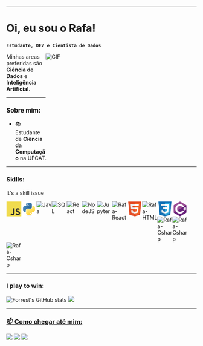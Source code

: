 
---

#  Oi, eu sou o Rafa!   
**`Estudante, DEV e Cientista de Dados`**

<img align="right" alt="GIF" src="https://media1.tenor.com/m/IvF97PYkx4cAAAAd/ponste20.gif" alt="ezgif 6 14617502c1" border="0" width="400" height="256" />


Minhas areas preferidas são **Ciência de Dados** e **Inteligência Artificial**.

---

### Sobre mim:
- 📚 Estudante de **Ciência da Computação** na UFCAT.


---

### Skills:
<p align="left">It's a skill issue</p>

<div>
  <img align="left" alt="JS" width="40" src="https://raw.githubusercontent.com/devicons/devicon/master/icons/javascript/javascript-original.svg"/>
  <img align="left" alt="Python" width="40" src="https://raw.githubusercontent.com/devicons/devicon/master/icons/python/python-original.svg"/>
  <img align="left" alt="Java" width="40" src="https://cdn.jsdelivr.net/gh/devicons/devicon/icons/java/java-original.svg"/>
  <img align="left" alt="SQL" width="40" src="https://cdn.jsdelivr.net/gh/devicons/devicon/icons/postgresql/postgresql-original-wordmark.svg"/>
  <img align="left" alt="React" width="40" src="https://cdn.jsdelivr.net/gh/devicons/devicon/icons/react/react-original.svg"/>
  <img align="left" alt="NodeJS" width="40" src="https://cdn.jsdelivr.net/gh/devicons/devicon/icons/nodejs/nodejs-original.svg"/>
  <img align="left" alt="Jupyter" width="40" src="https://cdn.jsdelivr.net/gh/devicons/devicon/icons/jupyter/jupyter-original.svg"/>
 <img align="left" alt="Rafa-React" width="40"  src="https://cdn.jsdelivr.net/gh/devicons/devicon/icons/c/c-original.svg" />
 <img align="left" alt="Rafa-HTML"   width="40" src="https://raw.githubusercontent.com/devicons/devicon/master/icons/html5/html5-original.svg">
<img align="left" alt="Rafa-HTML" width="40"  src="https://cdn.jsdelivr.net/gh/devicons/devicon/icons/vuejs/vuejs-original.svg" />     
 <img align="left" alt="Rafa-CSS" width="40"  src="https://raw.githubusercontent.com/devicons/devicon/master/icons/css3/css3-original.svg">
 <img align="left" alt="Rafa-Csharp" width="40" src="https://raw.githubusercontent.com/devicons/devicon/master/icons/csharp/csharp-original.svg">
 <img align="left" alt="Rafa-Csharp" width="40" src="https://cdn.jsdelivr.net/gh/devicons/devicon/icons/figma/figma-original.svg" />
 <img align="left" alt="Rafa-Csharp" width="40" src="https://cdn.jsdelivr.net/gh/devicons/devicon/icons/java/java-plain.svg" />
 <img align="left" alt="Rafa-Csharp" width="40" src="https://cdn.jsdelivr.net/gh/devicons/devicon/icons/arduino/arduino-original.svg" />

</div>
<br clear="left">

---

### I play to win:

![Forrest's GitHub stats](https://github-readme-stats.vercel.app/api?username=rafnaves&show_icons=true&theme=github_dark)
 <a href="https://github.com/rafnaves">
 <img src="https://github-readme-stats.vercel.app/api/top-langs/?username=rafnaves&layout=compact&langs_count=7&theme=github_dark"/>

---

### 📫 Como chegar até mim:
<div>
<a href="https://instagram.com/rafnaves" target="_blank"><img src="https://img.shields.io/badge/-Instagram-%23E4405F?style=for-the-badge&logo=instagram&logoColor=white" target="_blank"></a>
<a href = "mailto:rafaelnavesdev@gmail.com"><img src="https://img.shields.io/badge/-Gmail-%23333?style=for-the-badge&logo=gmail&logoColor=white" target="_blank"></a>
<a href="[https://www.linkedin.com/in/rafaella-ballerini-45875016a](https://www.linkedin.com/in/rafael-a-naves/)" target="_blank"><img src="https://img.shields.io/badge/-LinkedIn-%230077B5?style=for-the-badge&logo=linkedin&logoColor=white" target="_blank"></a> 
</div>


